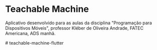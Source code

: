 # Teachable Machine

Aplicativo desenvolvido para as aulas da disciplina "Programação para Dispositivos Móveis", professor Kléber de Oliveira Andrade, FATEC Americana, ADS manhã.

#   t e a c h a b l e - m a c h i n e - f l u t t e r  
 